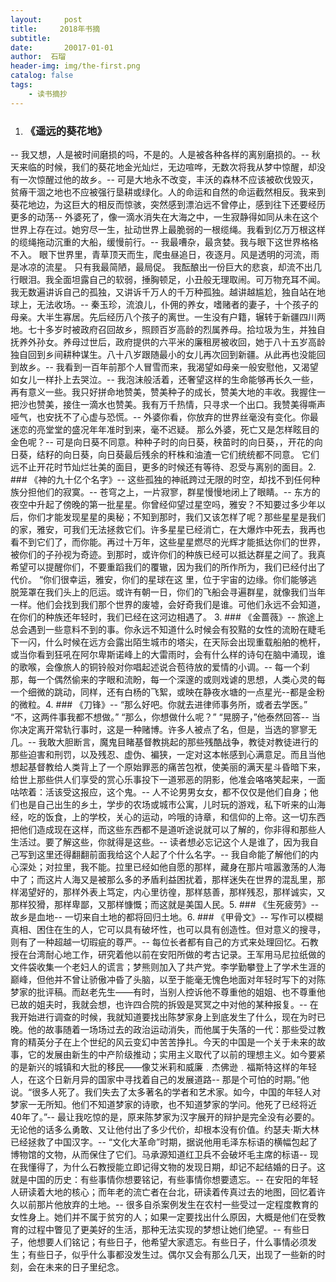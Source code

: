 ```yaml
---
layout:     post
title:     2018年书摘
subtitle:   
date:       20017-01-01
author:  石瑠
header-img: img/the-first.png
catalog: false
tags:
    - 读书摘抄
---
```

1. ### 《遥远的葵花地》
--  我又想，人是被时间磨损的吗，不是的。人是被各种各样的离别磨损的。--  秋天来临的时候，我们的葵花地金光灿烂，无边喧哗，无数次将我从梦中惊醒，却没有一次惊醒过他的故乡。--  可是大地永不改变，丰沃的森林不应该被砍伐毁灭，贫瘠干涸之地也不应被强行垦耕或绿化。人的命运和自然的命运截然相反。我来到葵花地边，为这巨大的相反而惊骇，突然感到漂泊远不曾停止，感到往下还要经历更多的动荡--  外婆死了，像一滴水消失在大海之中，一生寂静得如同从未在这个世界上存在过。她穷尽一生，扯动世界上最脆弱的一根缆绳。我看到亿万万根这样的缆绳拖动沉重的大船，缓慢前行。--  我最嘈杂，最贪婪。我与眼下这世界格格不入。 眼下世界里，青草顶天而生，爬虫昼追日，夜逐月。风是透明的河流，雨是冰凉的流星。 只有我最简陋，最局促。 我酝酿出一份巨大的悲哀，却流不出几行眼泪。我全面坦露自己的软弱，捶胸顿足，小丑般无理取闹。可万物充耳不闻。 我无数遍讲诉自己的孤独，又讲诉千万人的千万种孤独。越讲越尴尬，独自站在地球上，无法收场。--  秦玉珍，流浪儿，仆佣的养女，嗜赌者的妻子，十个孩子的母亲。大半生寡居。先后经历八个孩子的离世。一生没有户籍，辗转于新疆四川两地。七十多岁时被政府召回故乡，照顾百岁高龄的烈属养母。拾垃圾为生，并独自抚养外孙女。养母过世后，政府提供的六平米的廉租房被收回，她于八十五岁高龄独自回到乡间耕种谋生。八十八岁跟随最小的女儿再次回到新疆。从此再也没能回到故乡。--  我看到一百年前那个人冒雪而来，我渴望如母亲一般安慰他，又渴望如女儿一样扑上去哭泣。--  我泡沫般活着，还奢望这样的生命能够再长久一些，再有意义一些。我只好拼命地赞美，赞美种子的成长，赞美大地的丰收。我握住一把沙也赞美，接住一滴水也赞美。我有万千热情，只寻求一个出口。我赞美得嘶声哑气，也安抚不了心虚与恐慌。--  外婆你看，你放弃的世界丝毫没有变化。你最迷恋的亮堂堂的盛况年年准时到来，毫不迟疑。 那么外婆，死亡又是怎样眩目的金色呢？--  可是向日葵不同意。种种子时的向日葵，秧苗时的向日葵，，开花的向日葵，结籽的向日葵，向日葵最后残余的秆株和油渣一它们统统都不同意。 它们远不止开花时节灿烂壮美的面目，更多的时候还有等待、忍受与离别的面目。2. ### 《神的九十亿个名字》--  这些孤独的神祇跨过无限的时空，却找不到任何种族分担他们的寂寞。--  苍穹之上，一片寂寥，群星慢慢地闭上了眼睛。--  东方的夜空中升起了傍晚的第一批星星。你曾经仰望过星空吗，雅安？不知要过多少年以后，你们才能发现星星的奥秘；不知到那时，我们又该怎样了呢？那些星星是我们的家，雅安，可我们无法拯救它们。许多星星已经消亡，在大爆炸中死去，我再也看不到它们了，而你能。再过十万年，这些星星燃尽的光辉才能抵达你们的世界，被你们的子孙视为奇迹。到那时，或许你们的种族已经可以抵达群星之间了。我真希望可以提醒你们，不要重蹈我们的覆辙，因为我们的所作所为，我们已经付出了代价。 “你们很幸运，雅安，你们的星球在这 里，位于宇宙的边缘。你们能够逃脱笼罩在我们头上的厄运。或许有朝一日，你们的飞船会寻遍群星，就像我们当年一样。他们会找到我们那个世界的废墟，会好奇我们是谁。可他们永远不会知道，在你们的种族还年轻时，我们已经在这河边相遇了。 3. ### 《金蔷薇》--  旅途上总会遇到一些意料不到的事。你永远不知道什么时候会有狡黠的女性的流盼在睫毛下一闪，什么时候在远方会露出陌生城市的塔尖，在天际会出现重载船舶的桅杆，或当你看到狂吼在阿尔卑斯诺峰上的大雷雨时，会有什么样的诗句在脑中涌现，谁的歌喉，会像旅人的铜铃般对你唱起述说合苞待放的爱情的小调。--  每一个刹那，每一个偶然偷来的字眼和流盼，每一个深邃的或则戏谑的思想，人类心灵的每一个细微的跳动，同样，还有白杨的飞絮，或映在静夜水塘的一点星光--都是金粉的微粒。4. ### 《刀锋》--  “那么好吧。你就去进律师事务所，或者去学医。” “不，这两件事我都不想做。” “那么，你想做什么呢？” “晃膀子，”他泰然回答--  当你决定离开常轨行事时，这是一种赌博。许多人被点了名，但是，当选的寥寥无几。--  我敢大胆断言，魔鬼目睹基督教挑起的那些残酷战争，教徒对教徒进行的那些迫害和刑罚，以及残忍、虚伪、褊狭，一定对这本帐感到心满意足。而且当他想起基督教给人类背上了一个原始罪恶的痛苦包袱，使美丽的满天星斗昏暗下来，给世上那些供人们享受的赏心乐事投下一道邪恶的阴影，他准会咯咯笑起来，一面咕哝着：活该受这报应，这个鬼。--  人不论男男女女，都不仅仅是他们自身；他们也是自己出生的乡土，学步的农场或城市公寓，儿时玩的游戏，私下听来的山海经，吃的饭食，上的学校，关心的运动，吟哦的诗章，和信仰的上帝。这一切东西把他们造成现在这样，而这些东西都不是道听途说就可以了解的，你非得和那些人生活过。要了解这些，你就得是这些。--  读者想必忘记这个人是谁了，因为我自己写到这里还得翻翻前面我给这个人起了个什么名字。--  我自命能了解他们的内心深处；对拉里，我不能。拉里已经如他自愿的那样，藏身在那片喧嚣激荡的人海中了；而这片人海又是被那么多的矛盾利益困扰着，那样迷失在世界的混乱里，那样渴望好的，那样外表上笃定，内心里彷徨，那样慈善，那样残忍，那样诚实，又那样狡猾，那样卑鄙，又那样慷慨；而这就是美国人民。5. ### 《生死疲劳》--  故乡是血地--  一切来自土地的都将回归土地。6. ### 《甲骨文》--  写作可以模糊真相、困住在生的人，它可以具有破坏性，也可以具有创造性。但对意义的搜寻，则有了一种超越一切瑕疵的尊严。--  每位长者都有自己的方式来处理回忆。石教授在台湾耐心地工作，研究着他以前在安阳所做的考古记录。王军用马尼拉纸做的文件袋收集一个老妇人的谎言；梦熊则加入了共产党。李学勤攀登上了学术生涯的巅峰，但他并不曾让骄傲冲昏了头脑，以至于能毫无愧色地面对年轻时写下的对陈梦家的批评稿。而赵老先生——有时，当别人控诉他不尊重他的姐姐、也不尊重他已故的姐夫时，我就会想，也许四合院的拆毁是冥冥之中对他的某种报复。--  在我开始进行调查的时候，我就知道要找出陈梦家身上到底发生了什么，现在为时已晚。他的故事随着一场场过去的政治运动消失，而他属于失落的一代：那些受过教育的精英分子在上个世纪的风云变幻中苦苦挣扎。今天的中国是一个关于未来的故事，它的发展由新生的中产阶级推动；实用主义取代了以前的理想主义。如今要紧的是新兴的城镇和大批的移民——像艾米莉和威廉﹒杰佛逊﹒福斯特这样的年轻人，在这个日新月异的国家中寻找着自己的发展道路--  那是个可怕的时期。”他说。“很多人死了。我们失去了太多著名的学者和艺术家。如今，中国的年轻人对梦家一无所知。他们不知道梦家的诗歌，也不知道梦家的学问。他死了已经将近40年了。”--  最让我吃惊的是，原来陈梦家为汉字展开的辩护是完全没有必要的。无论他的话多么勇敢、又让他付出了多少代价，却根本没有价值。约瑟夫·斯大林已经拯救了中国汉字。--  “文化大革命”时期，据说他用毛泽东标语的横幅包起了博物馆的文物，从而保住了它们。马承源知道红卫兵不会破坏毛主席的标语--  现在我懂得了，为什么石教授能立即记得文物的发现日期，却记不起结婚的日子。这就是中国的历史：有些事情你想要铭记，有些事情你想要遗忘。--  在安阳的年轻人研读着大地的核心；而年老的流亡者在台北，研读着传真过去的地图，回忆着许久以前那片他放弃的土地。--  很多自杀案例发生在农村一些受过一定程度教育的女性身上。她们并不属于贫穷的人；如果一定要找出什么原因，大概是他们在受教育的过程中瞥见了更美好的生活，那种无法实现的梦想让她们绝望。--  有些日子，他想要人们铭记；有些日子，他希望大家遗忘。有些日子，什么事情必须发生；有些日子，似乎什么事都没发生过。偶尔又会有那么几天，出现了一些新的时刻，会在未来的日子里纪念。   